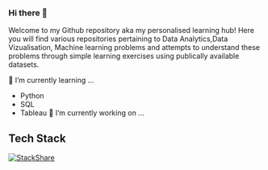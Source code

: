 ### Hi there 👋

<!--
**ekattoor/ekattoor** is a ✨ _special_ ✨ repository because its `README.md` (this file) appears on your GitHub profile.

Here are some ideas to get you started:


- 🌱 I’m currently learning ...
- 👯 I’m looking to collaborate on ...
- 🤔 I’m looking for help with ...
- 💬 Ask me about ...
- 📫 How to reach me: ...
- 😄 Pronouns: ...
- ⚡ Fun fact: ...
-->

Welcome to my Github repository aka my personalised learning hub! Here you will find various repositories pertaining to Data Analytics,Data Vizualisation, Machine learning problems and attempts to understand these problems through simple learning exercises using publically available datasets.  


🌱 I’m currently learning ...
* Python
* SQL
* Tableau
🔭 I’m currently working on ...

## Tech Stack

[![StackShare](http://img.shields.io/badge/tech-stack-0690fa.svg?style=flat)](https://stackshare.io/elnajkattoor/my-stack)
